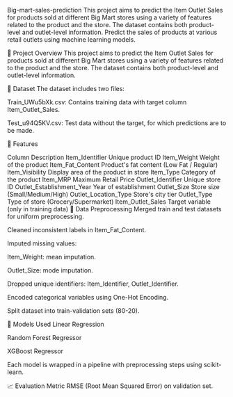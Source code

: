 Big-mart-sales-prediction
This project aims to predict the Item Outlet Sales for products sold at different Big Mart stores using a variety of features related to the product and the store. The dataset contains both product-level and outlet-level information.
Predict the sales of products at various retail outlets using machine learning models.

📌 Project Overview
This project aims to predict the Item Outlet Sales for products sold at different Big Mart stores using a variety of features related to the product and the store. The dataset contains both product-level and outlet-level information.

📂 Dataset
The dataset includes two files:

Train_UWu5bXk.csv: Contains training data with target column Item_Outlet_Sales.

Test_u94Q5KV.csv: Test data without the target, for which predictions are to be made.

🔑 Features

Column	Description
Item_Identifier	Unique product ID
Item_Weight	Weight of the product
Item_Fat_Content	Product's fat content (Low Fat / Regular)
Item_Visibility	Display area of the product in store
Item_Type	Category of the product
Item_MRP	Maximum Retail Price
Outlet_Identifier	Unique store ID
Outlet_Establishment_Year	Year of establishment
Outlet_Size	Store size (Small/Medium/High)
Outlet_Location_Type	Store's city tier
Outlet_Type	Type of store (Grocery/Supermarket)
Item_Outlet_Sales	Target variable (only in training data)
🧹 Data Preprocessing
Merged train and test datasets for uniform preprocessing.

Cleaned inconsistent labels in Item_Fat_Content.

Imputed missing values:

Item_Weight: mean imputation.

Outlet_Size: mode imputation.

Dropped unique identifiers: Item_Identifier, Outlet_Identifier.

Encoded categorical variables using One-Hot Encoding.

Split dataset into train-validation sets (80-20).

🧠 Models Used
Linear Regression

Random Forest Regressor

XGBoost Regressor

Each model is wrapped in a pipeline with preprocessing steps using scikit-learn.

📈 Evaluation Metric
RMSE (Root Mean Squared Error) on validation set.
